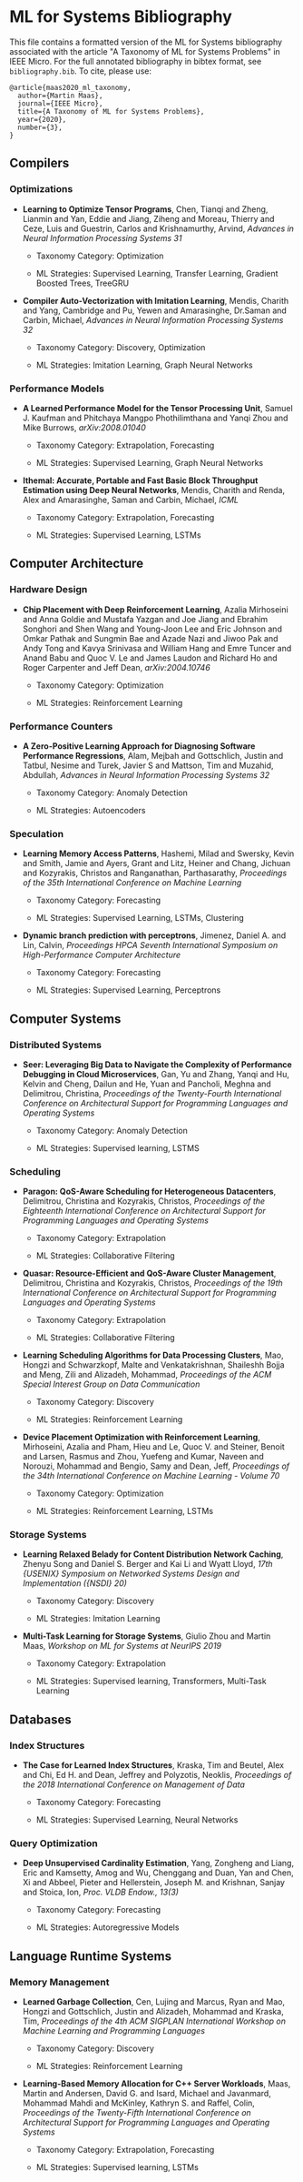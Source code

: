# ML for Systems Bibliography

This file contains a formatted version of the ML for Systems
bibliography associated with the article "A Taxonomy of ML for Systems Problems"
in IEEE Micro. For the full annotated bibliography in bibtex format, see
`bibliography.bib`. To cite, please use:

```
@article{maas2020_ml_taxonomy,
  author={Martin Maas},
  journal={IEEE Micro},
  title={A Taxonomy of ML for Systems Problems},
  year={2020},
  number={3},
}
```

## Compilers

### Optimizations

* **Learning to Optimize Tensor Programs**, Chen, Tianqi and Zheng, Lianmin and Yan, Eddie and Jiang, Ziheng and Moreau, Thierry and Ceze, Luis and Guestrin, Carlos and Krishnamurthy, Arvind, *Advances in Neural Information Processing Systems 31*

  * Taxonomy Category: Optimization

  * ML Strategies: Supervised Learning, Transfer Learning, Gradient Boosted Trees, TreeGRU

* **Compiler Auto-Vectorization with Imitation Learning**, Mendis, Charith and Yang, Cambridge and Pu, Yewen and Amarasinghe, Dr.Saman and Carbin, Michael, *Advances in Neural Information Processing Systems 32*

  * Taxonomy Category: Discovery, Optimization

  * ML Strategies: Imitation Learning, Graph Neural Networks

### Performance Models

* **A Learned Performance Model for the Tensor Processing Unit**, Samuel J. Kaufman and Phitchaya Mangpo Phothilimthana and Yanqi Zhou and Mike Burrows, *arXiv:2008.01040*

  * Taxonomy Category: Extrapolation, Forecasting

  * ML Strategies: Supervised Learning, Graph Neural Networks

* **Ithemal: Accurate, Portable and Fast Basic Block Throughput Estimation using Deep Neural Networks**, Mendis, Charith and Renda, Alex and Amarasinghe, Saman and Carbin, Michael, *ICML*

  * Taxonomy Category: Extrapolation, Forecasting

  * ML Strategies: Supervised Learning, LSTMs

## Computer Architecture

### Hardware Design

* **Chip Placement with Deep Reinforcement Learning**, Azalia Mirhoseini and Anna Goldie and Mustafa Yazgan and Joe Jiang and Ebrahim Songhori and Shen Wang and Young-Joon Lee and Eric Johnson and Omkar Pathak and Sungmin Bae and Azade Nazi and Jiwoo Pak and Andy Tong and Kavya Srinivasa and William Hang and Emre Tuncer and Anand Babu and Quoc V. Le and James Laudon and Richard Ho and Roger Carpenter and Jeff Dean, *arXiv:2004.10746*

  * Taxonomy Category: Optimization

  * ML Strategies: Reinforcement Learning

### Performance Counters

* **A Zero-Positive Learning Approach for Diagnosing Software Performance Regressions**, Alam, Mejbah and Gottschlich, Justin and Tatbul, Nesime and Turek, Javier S and Mattson, Tim and Muzahid, Abdullah, *Advances in Neural Information Processing Systems 32*

  * Taxonomy Category: Anomaly Detection

  * ML Strategies: Autoencoders

### Speculation

* **Learning Memory Access Patterns**, Hashemi, Milad and Swersky, Kevin and Smith, Jamie and Ayers, Grant and Litz, Heiner and Chang, Jichuan and Kozyrakis, Christos and Ranganathan, Parthasarathy, *Proceedings of the 35th International Conference on Machine Learning*

  * Taxonomy Category: Forecasting

  * ML Strategies: Supervised Learning, LSTMs, Clustering

* **Dynamic branch prediction with perceptrons**, Jimenez, Daniel A. and Lin, Calvin, *Proceedings HPCA Seventh International Symposium on High-Performance Computer Architecture*

  * Taxonomy Category: Forecasting

  * ML Strategies: Supervised Learning, Perceptrons

## Computer Systems

### Distributed Systems

* **Seer: Leveraging Big Data to Navigate the Complexity of Performance Debugging in Cloud Microservices**, Gan, Yu and Zhang, Yanqi and Hu, Kelvin and Cheng, Dailun and He, Yuan and Pancholi, Meghna and Delimitrou, Christina, *Proceedings of the Twenty-Fourth International Conference on Architectural Support for Programming Languages and Operating Systems*

  * Taxonomy Category: Anomaly Detection

  * ML Strategies: Supervised learning, LSTMS

### Scheduling

* **Paragon: QoS-Aware Scheduling for Heterogeneous Datacenters**, Delimitrou, Christina and Kozyrakis, Christos, *Proceedings of the Eighteenth International Conference on Architectural Support for Programming Languages and Operating Systems*

  * Taxonomy Category: Extrapolation

  * ML Strategies: Collaborative Filtering

* **Quasar: Resource-Efficient and QoS-Aware Cluster Management**, Delimitrou, Christina and Kozyrakis, Christos, *Proceedings of the 19th International Conference on Architectural Support for Programming Languages and Operating Systems*

  * Taxonomy Category: Extrapolation

  * ML Strategies: Collaborative Filtering

* **Learning Scheduling Algorithms for Data Processing Clusters**, Mao, Hongzi and Schwarzkopf, Malte and Venkatakrishnan, Shaileshh Bojja and Meng, Zili and Alizadeh, Mohammad, *Proceedings of the ACM Special Interest Group on Data Communication*

  * Taxonomy Category: Discovery

  * ML Strategies: Reinforcement Learning

* **Device Placement Optimization with Reinforcement Learning**, Mirhoseini, Azalia and Pham, Hieu and Le, Quoc V. and Steiner, Benoit and Larsen, Rasmus and Zhou, Yuefeng and Kumar, Naveen and Norouzi, Mohammad and Bengio, Samy and Dean, Jeff, *Proceedings of the 34th International Conference on Machine Learning - Volume 70*

  * Taxonomy Category: Optimization

  * ML Strategies: Reinforcement Learning, LSTMs

### Storage Systems

* **Learning Relaxed Belady for Content Distribution Network Caching**, Zhenyu Song and Daniel S. Berger and Kai Li and Wyatt Lloyd, *17th {USENIX} Symposium on Networked Systems Design and Implementation ({NSDI} 20)*

  * Taxonomy Category: Discovery

  * ML Strategies: Imitation Learning

* **Multi-Task Learning for Storage Systems**, Giulio Zhou and Martin Maas, *Workshop on ML for Systems at NeurIPS 2019*

  * Taxonomy Category: Extrapolation

  * ML Strategies: Supervised learning, Transformers, Multi-Task Learning

## Databases

### Index Structures

* **The Case for Learned Index Structures**, Kraska, Tim and Beutel, Alex and Chi, Ed H. and Dean, Jeffrey and Polyzotis, Neoklis, *Proceedings of the 2018 International Conference on Management of Data*

  * Taxonomy Category: Forecasting

  * ML Strategies: Supervised Learning, Neural Networks

### Query Optimization

* **Deep Unsupervised Cardinality Estimation**, Yang, Zongheng and Liang, Eric and Kamsetty, Amog and Wu, Chenggang and Duan, Yan and Chen, Xi and Abbeel, Pieter and Hellerstein, Joseph M. and Krishnan, Sanjay and Stoica, Ion, *Proc. VLDB Endow., 13(3)*

  * Taxonomy Category: Forecasting

  * ML Strategies: Autoregressive Models

## Language Runtime Systems

### Memory Management

* **Learned Garbage Collection**, Cen, Lujing and Marcus, Ryan and Mao, Hongzi and Gottschlich, Justin and Alizadeh, Mohammad and Kraska, Tim, *Proceedings of the 4th ACM SIGPLAN International Workshop on Machine Learning and Programming Languages*

  * Taxonomy Category: Discovery

  * ML Strategies: Reinforcement Learning

* **Learning-Based Memory Allocation for C++ Server Workloads**, Maas, Martin and Andersen, David G. and Isard, Michael and Javanmard, Mohammad Mahdi and McKinley, Kathryn S. and Raffel, Colin, *Proceedings of the Twenty-Fifth International Conference on Architectural Support for Programming Languages and Operating Systems*

  * Taxonomy Category: Extrapolation, Forecasting

  * ML Strategies: Supervised learning, LSTMs

